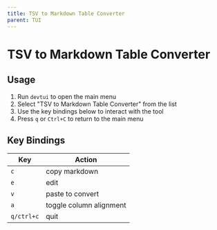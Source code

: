 ```yaml
---
title: TSV to Markdown Table Converter
parent: TUI
---
```


# TSV to Markdown Table Converter

## Usage

1. Run `devtui` to open the main menu
2. Select "TSV to Markdown Table Converter" from the list
3. Use the key bindings below to interact with the tool
4. Press `q` or `Ctrl+C` to return to the main menu

## Key Bindings

| Key | Action |
|-----|--------|
| `c` | copy markdown |
| `e` | edit |
| `v` | paste to convert |
| `a` | toggle column alignment |
| `q/ctrl+c` | quit |



